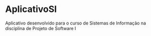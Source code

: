 # AplicativoSI
Aplicativo desenvolvido para o curso de Sistemas de Informação na disciplina de Projeto de Software I
